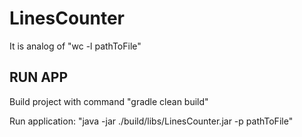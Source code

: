 LinesCounter
=============================

It is analog of "wc -l pathToFile"

RUN APP
-----------
Build project with command "gradle clean build"

Run application: "java -jar ./build/libs/LinesCounter.jar -p pathToFile"